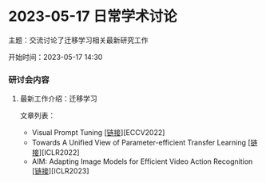 # 2023-05-17 日常学术讨论

主题：交流讨论了迁移学习相关最新研究工作

开始时间：2023-05-17 14:30

### 研讨会内容

1.  最新工作介绍：迁移学习

    文章列表：
    - Visual Prompt Tuning [[链接](https://openreview.net/forum?id=LeZ39Gkwbi0)][ECCV2022]
    - Towards A Unified View of Parameter-efficient Transfer Learning [[链接](https://openreview.net/forum?id=LeZ39Gkwbi0)][ICLR2022]
    - AIM: Adapting Image Models for Efficient Video Action Recognition [[链接](https://openreview.net/forum?id=LeZ39Gkwbi0)][ICLR2023]
